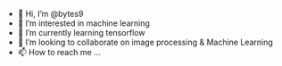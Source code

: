 - 👋 Hi, I’m @bytes9
- 👀 I’m interested in machine learning
- 🌱 I’m currently learning  tensorflow
- 💞️ I’m looking to collaborate on image processing & Machine Learning
- 📫 How to reach me ...

<!---
bytes9/bytes9 is a ✨ special ✨ repository because its `README.md` (this file) appears on your GitHub profile.
You can click the Preview link to take a look at your changes.
--->
